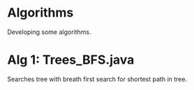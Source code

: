 # Algorithms

Developing some algorithms.

# Alg 1: Trees_BFS.java
Searches tree with breath first search for shortest path in tree.
